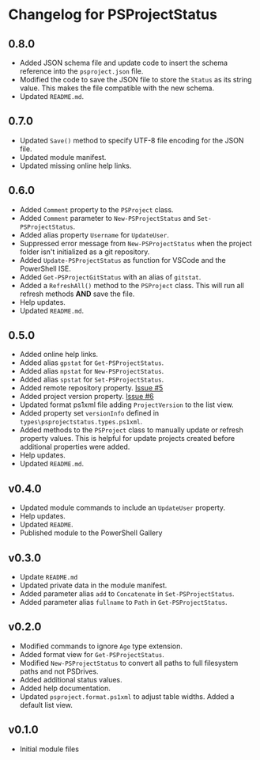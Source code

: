 # Changelog for PSProjectStatus

## 0.8.0

+ Added JSON schema file and update code to insert the schema reference into the `psproject.json` file.
+ Modified the code to save the JSON file to store the `Status` as its string value. This makes the file compatible with the new schema.
+ Updated `README.md`.

## 0.7.0

+ Updated `Save()` method to specify UTF-8 file encoding for the JSON file.
+ Updated module manifest.
+ Updated missing online help links.

## 0.6.0

+ Added `Comment` property to the `PSProject` class.
+ Added `Comment` parameter to `New-PSProjectStatus` and `Set-PSProjectStatus`.
+ Added alias property `Username` for `UpdateUser`.
+ Suppressed error message from `New-PSProjectStatus` when the project folder isn't initialized as a git repository.
+ Added `Update-PSProjectStatus` as function for VSCode and the PowerShell ISE.
+ Added `Get-PSProjectGitStatus` with an alias of `gitstat`.
+ Added a `RefreshAll()` method to the `PSProject` class. This will run all refresh methods __AND__ save the file.
+ Help updates.
+ Updated `README.md`.

## 0.5.0

+ Added online help links.
+ Added alias `gpstat` for `Get-PSProjectStatus`.
+ Added alias `npstat` for `New-PSProjectStatus`.
+ Added alias `spstat` for `Set-PSProjectStatus`.
+ Added remote repository property. [Issue #5]( https://github.com/jdhitsolutions/PSProjectStatus/issues/5)
+ Added project version property.  [Issue #6]( https://github.com/jdhitsolutions/PSProjectStatus/issues/6)
+ Updated format ps1xml file adding `ProjectVersion` to the list view.
+ Added property set `versionInfo` defined in `types\psprojectstatus.types.ps1xml`.
+ Added methods to the `PSProject` class to manually update or refresh property values. This is helpful for update projects created before additional properties were added.
+ Help updates.
+ Updated `README.md`.

## v0.4.0

+ Updated module commands to include an `UpdateUser` property.
+ Help updates.
+ Updated `README`.
+ Published module to the PowerShell Gallery

## v0.3.0

+ Update `README.md`
+ Updated private data in the module manifest.
+ Added parameter alias `add` to `Concatenate` in `Set-PSProjectStatus`.
+ Added parameter alias `fullname` to `Path` in `Get-PSProjectStatus`.

## v0.2.0

+ Modified commands to ignore `Age` type extension.
+ Added format view for `Get-PSProjectStatus`.
+ Modified `New-PSProjectStatus` to convert all paths to full filesystem paths and not PSDrives.
+ Added additional status values.
+ Added help documentation.
+ Updated `psproject.format.ps1xml` to adjust table widths. Added a default list view.

## v0.1.0

+ Initial module files
